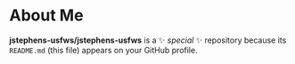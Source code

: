 # About Me

**jstephens-usfws/jstephens-usfws** is a ✨ _special_ ✨ repository because its `README.md` (this file) appears on your GitHub profile.

